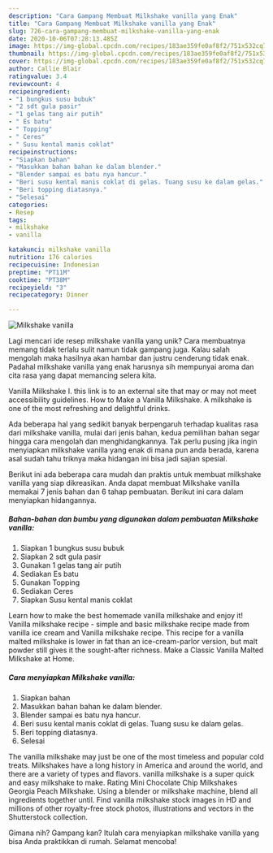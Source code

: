 ```yaml
---
description: "Cara Gampang Membuat Milkshake vanilla yang Enak"
title: "Cara Gampang Membuat Milkshake vanilla yang Enak"
slug: 726-cara-gampang-membuat-milkshake-vanilla-yang-enak
date: 2020-10-06T07:28:13.485Z
image: https://img-global.cpcdn.com/recipes/183ae359fe0af8f2/751x532cq70/milkshake-vanilla-foto-resep-utama.jpg
thumbnail: https://img-global.cpcdn.com/recipes/183ae359fe0af8f2/751x532cq70/milkshake-vanilla-foto-resep-utama.jpg
cover: https://img-global.cpcdn.com/recipes/183ae359fe0af8f2/751x532cq70/milkshake-vanilla-foto-resep-utama.jpg
author: Callie Blair
ratingvalue: 3.4
reviewcount: 4
recipeingredient:
- "1 bungkus susu bubuk"
- "2 sdt gula pasir"
- "1 gelas tang air putih"
- " Es batu"
- " Topping"
- " Ceres"
- " Susu kental manis coklat"
recipeinstructions:
- "Siapkan bahan"
- "Masukkan bahan bahan ke dalam blender."
- "Blender sampai es batu nya hancur."
- "Beri susu kental manis coklat di gelas. Tuang susu ke dalam gelas."
- "Beri topping diatasnya."
- "Selesai"
categories:
- Resep
tags:
- milkshake
- vanilla

katakunci: milkshake vanilla 
nutrition: 176 calories
recipecuisine: Indonesian
preptime: "PT11M"
cooktime: "PT38M"
recipeyield: "3"
recipecategory: Dinner

---
```



![Milkshake vanilla](https://img-global.cpcdn.com/recipes/183ae359fe0af8f2/751x532cq70/milkshake-vanilla-foto-resep-utama.jpg)

Lagi mencari ide resep milkshake vanilla yang unik? Cara membuatnya memang tidak terlalu sulit namun tidak gampang juga. Kalau salah mengolah maka hasilnya akan hambar dan justru cenderung tidak enak. Padahal milkshake vanilla yang enak harusnya sih mempunyai aroma dan cita rasa yang dapat memancing selera kita.

Vanilla Milkshake I. this link is to an external site that may or may not meet accessibility guidelines. How to Make a Vanilla Milkshake. A milkshake is one of the most refreshing and delightful drinks.

Ada beberapa hal yang sedikit banyak berpengaruh terhadap kualitas rasa dari milkshake vanilla, mulai dari jenis bahan, kedua pemilihan bahan segar hingga cara mengolah dan menghidangkannya. Tak perlu pusing jika ingin menyiapkan milkshake vanilla yang enak di mana pun anda berada, karena asal sudah tahu triknya maka hidangan ini bisa jadi sajian spesial.


Berikut ini ada beberapa cara mudah dan praktis untuk membuat milkshake vanilla yang siap dikreasikan. Anda dapat membuat Milkshake vanilla memakai 7 jenis bahan dan 6 tahap pembuatan. Berikut ini cara dalam menyiapkan hidangannya.

<!--inarticleads1-->

##### Bahan-bahan dan bumbu yang digunakan dalam pembuatan Milkshake vanilla:

1. Siapkan 1 bungkus susu bubuk
1. Siapkan 2 sdt gula pasir
1. Gunakan 1 gelas tang air putih
1. Sediakan  Es batu
1. Gunakan  Topping
1. Sediakan  Ceres
1. Siapkan  Susu kental manis coklat


Learn how to make the best homemade vanilla milkshake and enjoy it! Vanilla milkshake recipe - simple and basic milkshake recipe made from vanilla ice cream and Vanilla milkshake recipe. This recipe for a vanilla malted milkshake is lower in fat than an ice-cream-parlor version, but malt powder still gives it the sought-after richness. Make a Classic Vanilla Malted Milkshake at Home. 

<!--inarticleads2-->

##### Cara menyiapkan Milkshake vanilla:

1. Siapkan bahan
1. Masukkan bahan bahan ke dalam blender.
1. Blender sampai es batu nya hancur.
1. Beri susu kental manis coklat di gelas. Tuang susu ke dalam gelas.
1. Beri topping diatasnya.
1. Selesai


The vanilla milkshake may just be one of the most timeless and popular cold treats. Milkshakes have a long history in America and around the world, and there are a variety of types and flavors. vanilla milkshake is a super quick and easy milkshake to make. Rating Mini Chocolate Chip Milkshakes Georgia Peach Milkshake. Using a blender or milkshake machine, blend all ingredients together until. Find vanilla milkshake stock images in HD and millions of other royalty-free stock photos, illustrations and vectors in the Shutterstock collection. 

Gimana nih? Gampang kan? Itulah cara menyiapkan milkshake vanilla yang bisa Anda praktikkan di rumah. Selamat mencoba!
